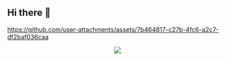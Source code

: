 

## Hi there 👋
https://github.com/user-attachments/assets/7b464817-c27b-4fc6-a2c7-df2baf036caa
<p align="center">
  <img src="https://github.com/user-attachments/assets/e98bf132-5365-46b9-a1ae-4243fe3b730b"/>
</p>
